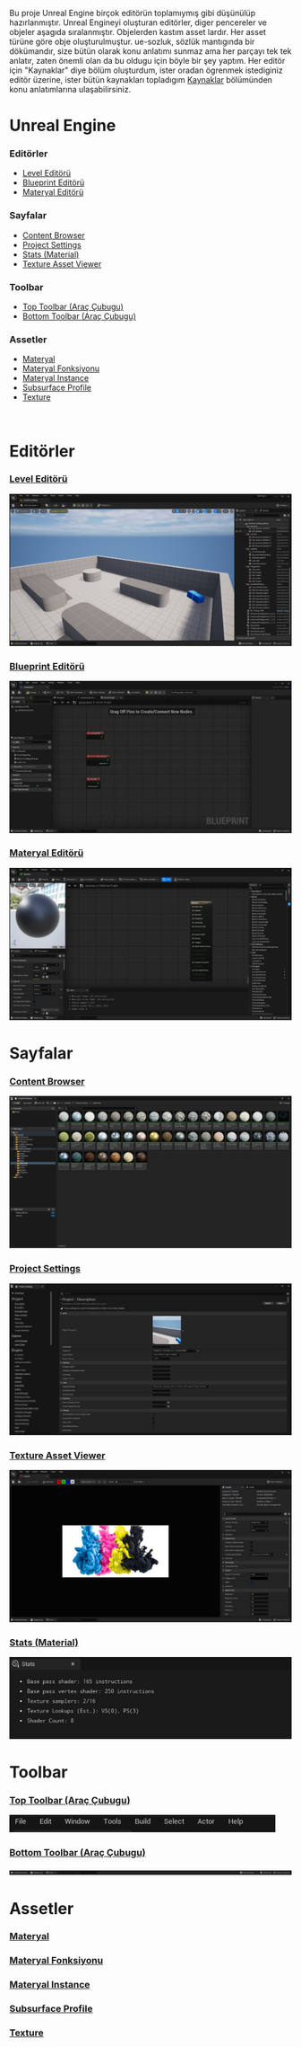 Bu proje Unreal Engine birçok editörün toplamıymış gibi düşünülüp hazırlanmıştır. Unreal Engineyi oluşturan editörler, diger pencereler ve objeler aşagıda sıralanmıştır. Objelerden kastım asset lardır. Her asset türüne göre obje oluşturulmuştur. ue-sozluk, sözlük mantıgında bir dökümandır, size bütün olarak konu anlatımı sunmaz ama her parçayı tek tek anlatır, zaten önemli olan da bu oldugu için böyle bir şey yaptım. Her editör için "Kaynaklar" diye bölüm oluşturdum, ister oradan ögrenmek istediginiz editör üzerine, ister bütün kaynakları topladıgım [Kaynaklar](Kaynaklar) bölümünden konu anlatımlarına ulaşabilirsiniz.


# Unreal Engine

### Editörler

* [Level Editörü](#level-edit%C3%B6r%C3%BC)
* [Blueprint Editörü](#blueprint-edit%C3%B6r%C3%BC)
* [Materyal Editörü](#materyal-edit%C3%B6r%C3%BC)


### Sayfalar

* [Content Browser](#content-browser)
* [Project Settings](#project-settings)
* [Stats (Material)](#stats-material)
* [Texture Asset Viewer](#texture-asset-viewer)


### Toolbar

* [Top Toolbar (Araç Çubugu)](#top-toolbar-araç-çubugu)
* [Bottom Toolbar (Araç Çubugu)](#bottom-toolbar-araç-çubugu)


### Assetler

* [Materyal](#materyal)
* [Materyal Fonksiyonu](#materyal-fonksiyonu)
* [Materyal Instance](#materyal-instance)
* [Subsurface Profile](#subsurface-profile)
* [Texture](#texture)

<br>



# Editörler

### [Level Editörü](Editörler/Level%20Editörü)
<img src="Dosyalar/Level_Editor_Ana_Ekran.jpg">

### [Blueprint Editörü](Editörler/Blueprint%20Editörü)
<img src="Dosyalar/Blueprint_Editor_Ana_Ekran.jpg">

### [Materyal Editörü](Editörler/Materyal%20Editörü)
<img src="Dosyalar/Materyal_Editor_Ana_Ekran.jpg">




# Sayfalar

### [Content Browser](Sayfalar/Content%20Browser)
<img src="Dosyalar/Content_Browser_Ana_Ekran.jpg">

### [Project Settings](Sayfalar/Project%20Settings)
<img src="Dosyalar/Project_Settings_Ana_Ekran.jpg">

### [Texture Asset Viewer](Sayfalar/Texture%20Asset%20Viewer)
<img src="Dosyalar/Texture_Asset_Viewer.jpg">

### [Stats (Material)](Sayfalar/Stats%20(Material))
<img src="Dosyalar/Materyal_Editor_Stats.jpg">




# Toolbar

### [Top Toolbar (Araç Çubugu)](Diger/Top%20Toolbar%20(Araç%20Çubugu))
<img src="Dosyalar/Top_Toolbar.jpg">

### [Bottom Toolbar (Araç Çubugu)](Diger/Bottom%20Toolbar%20(Araç%20Çubugu))
<img src="Dosyalar/Bottom_Toolbar.jpg">




# Assetler

### [Materyal](Assetler/Materyal)
### [Materyal Fonksiyonu](Assetler/Materyal%20Fonksiyonu)
### [Materyal Instance](Assetler/Materyal%20Instance)
### [Subsurface Profile](Assetler/Subsurface%20Profile)
### [Texture](Assetler/Texture)
